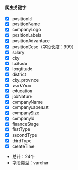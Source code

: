 #### 爬虫关键字 

- [x] positionId
- [x] positionName
- [x] companyLogo
- [x] positionLabels
- [x] positionAdvantage
- [x] positionDesc（字段长度：999）
- [x] salary
- [x] city
- [x] latitude
- [x] longtitude
- [x] district
- [x] city_province
- [x] workYear
- [x] education
- [x] jobNature
- [x] companyName
- [x] companyLabelList
- [x] companySize
- [x] companyId
- [x] financeStage
- [x] firstType
- [x] secondType
- [x] thirdType
- [x] createTime

+ 总计：24个
+ 字段类型：varchar